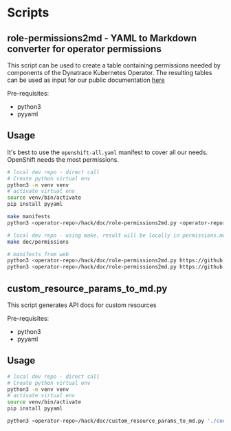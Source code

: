 # Scripts

## role-permissions2md - YAML to Markdown converter for operator permissions

This script can be used to create a table containing permissions needed by components of the Dynatrace Kubernetes Operator. The resulting tables can be used as input for our public documentation [here](https://www.dynatrace.com/support/help/setup-and-configuration/setup-on-container-platforms/kubernetes/get-started-with-kubernetes-monitoring/dt-component-permissions#dto)

Pre-requisites:

- python3
- pyyaml

## Usage

It's best to use the `openshift-all.yaml` manifest to cover all our needs. OpenShift needs the most permissions.

```sh
# local dev repo - direct call
# Create python virtual env
python3 -m venv venv
# activate virtual env
source venv/bin/activate
pip install pyyaml

make manifests
python3 <operator-repo>/hack/doc/role-permissions2md.py <operator-repo>/config/deploy/openshift/openshift-all.yaml

# local dev repo - using make, result will be locally in permissions.md
make doc/permissions

# manifests from web
python3 <operator-repo>/hack/doc/role-permissions2md.py https://github.com/Dynatrace/dynatrace-operator/releases/download/v0.12.0/openshift.yaml
python3 <operator-repo>/hack/doc/role-permissions2md.py https://github.com/Dynatrace/dynatrace-operator/releases/download/v0.12.0/openshift-csi.yaml
```

## custom_resource_params_to_md.py

This script generates API docs for custom resources

Pre-requisites:

- python3
- pyyaml

## Usage

```bash
# local dev repo - direct call
# Create python virtual env
python3 -m venv venv
# activate virtual env
source venv/bin/activate
pip install pyyaml

python3 <operator-repo>/hack/doc/custom_resource_params_to_md.py './config/crd/bases/dynatrace.com_dynakubes.yaml'
```
